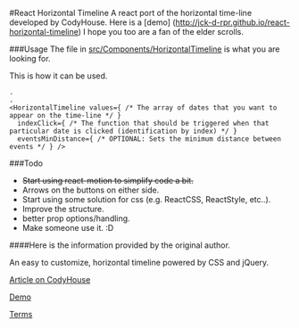 #React Horizontal Timeline
A react port of the horizontal time-line developed by CodyHouse.
Here is a [demo] (http://jck-d-rpr.github.io/react-horizontal-timeline) I hope you too are a fan of the elder scrolls.

###Usage
The file in [src/Components/HorizontalTimeline](https://github.com/jck-d-rpr/react-horizontal-timeline/blob/master/src/Components/HorizontalTimeline.js) is what you are looking for.

This is how it can be used.
```
.
.
<HorizontalTimeline values={ /* The array of dates that you want to appear on the time-line */ }
  indexClick={ /* The function that should be triggered when that particular date is clicked (identification by index) */ }
  eventsMinDistance={ /* OPTIONAL: Sets the minimum distance between events */ } />
```

###Todo
- ~~Start using react-motion to simplify code a bit.~~
- Arrows on the buttons on either side.
- Start using some solution for css (e.g. ReactCSS, ReactStyle, etc..).
- Improve the structure.
- better prop options/handling.
- Make someone use it. :D


####Here is the information provided by the original author.

An easy to customize, horizontal timeline powered by CSS and jQuery.

[Article on CodyHouse](http://codyhouse.co/gem/horizontal-timeline/)

[Demo](https://codyhouse.co/demo/horizontal-timeline/index.html)

[Terms](http://codyhouse.co/terms/)
